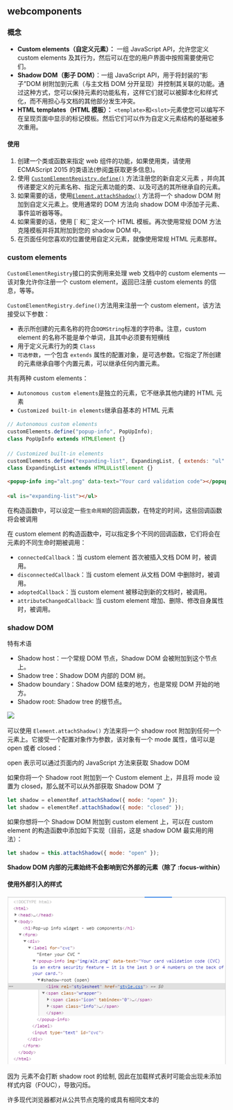 ## webcomponents

### 概念

- **Custom elements（自定义元素）：** 一组 JavaScript API，允许您定义 custom elements 及其行为，然后可以在您的用户界面中按照需要使用它们。
- **Shadow DOM（影子 DOM）**：一组 JavaScript API，用于将封装的“影子”DOM 树附加到元素（与主文档 DOM 分开呈现）并控制其关联的功能。通过这种方式，您可以保持元素的功能私有，这样它们就可以被脚本化和样式化，而不用担心与文档的其他部分发生冲突。
- **HTML templates（HTML 模板）：** `<template>`和`<slot>`元素使您可以编写不在呈现页面中显示的标记模板。然后它们可以作为自定义元素结构的基础被多次重用。

#### 使用

1. 创建一个类或函数来指定 web 组件的功能，如果使用类，请使用 ECMAScript 2015 的类语法(参阅[类](https://developer.mozilla.org/zh-CN/docs/Web/JavaScript/Reference/Classes)获取更多信息)。
2. 使用 [`CustomElementRegistry.define()`](https://developer.mozilla.org/zh-CN/docs/Web/API/CustomElementRegistry/define) 方法注册您的新自定义元素 ，并向其传递要定义的元素名称、指定元素功能的类、以及可选的其所继承自的元素。
3. 如果需要的话，使用[`Element.attachShadow()`](https://developer.mozilla.org/zh-CN/docs/Web/API/Element/attachShadow) 方法将一个 shadow DOM 附加到自定义元素上。使用通常的 DOM 方法向 shadow DOM 中添加子元素、事件监听器等等。
4. 如果需要的话，使用 [` 和[``](https://developer.mozilla.org/zh-CN/docs/Web/HTML/Element/slot) 定义一个 HTML 模板。再次使用常规 DOM 方法克隆模板并将其附加到您的 shadow DOM 中。
5. 在页面任何您喜欢的位置使用自定义元素，就像使用常规 HTML 元素那样。

### custom elements

`CustomElementRegistry`接口的实例用来处理 web 文档中的 custom elements — 该对象允许你注册一个 custom element，返回已注册 custom elements 的信息，等等。

`CustomElementRegistry.define()`方法用来注册一个 custom element，该方法接受以下参数：

- 表示所创建的元素名称的符合`DOMString`标准的字符串。注意，custom element 的名称不能是单个单词，且其中必须要有短横线
- 用于定义元素行为的类 `Class`
- `可选参数`，一个包含 `extends` 属性的配置对象，是可选参数。它指定了所创建的元素继承自哪个内置元素，可以继承任何内置元素。

共有两种 custom elements：

- `Autonomous custom elements`是独立的元素，它不继承其他内建的 HTML 元素
- `Customized built-in elements`继承自基本的 HTML 元素

```js
// Autonomous custom elements
customElements.define("popup-info", PopUpInfo);
class PopUpInfo extends HTMLElement {}

// Customized built-in elements
customElements.define("expanding-list", ExpandingList, { extends: "ul" });
class ExpandingList extends HTMLUListElement {}
```

```html
<popup-info img="alt.png" data-text="Your card validation code"></popup-info>

<ul is="expanding-list"></ul>
```

在构造函数中，可以设定一些`生命周期`的回调函数，在特定的时间，这些回调函数将会被调用

在 custom element 的构造函数中，可以指定多个不同的回调函数，它们将会在元素的不同生命时期被调用：

- `connectedCallback`：当 custom element 首次被插入文档 DOM 时，被调用。
- `disconnectedCallback`：当 custom element 从文档 DOM 中删除时，被调用。
- `adoptedCallback`：当 custom element 被移动到新的文档时，被调用。
- `attributeChangedCallback`: 当 custom element 增加、删除、修改自身属性时，被调用。

### shadow DOM

特有术语

- Shadow host：一个常规 DOM 节点，Shadow DOM 会被附加到这个节点上。
- Shadow tree：Shadow DOM 内部的 DOM 树。
- Shadow boundary：Shadow DOM 结束的地方，也是常规 DOM 开始的地方。
- Shadow root: Shadow tree 的根节点。

![](https://mdn.mozillademos.org/files/15788/shadow-dom.png)

可以使用 `Element.attachShadow()` 方法来将一个 shadow root 附加到任何一个元素上。它接受一个配置对象作为参数，该对象有一个 mode 属性，值可以是 open 或者 closed：

open 表示可以通过页面内的 JavaScript 方法来获取 Shadow DOM

如果你将一个 Shadow root 附加到一个 Custom element 上，并且将 mode 设置为 closed，那么就不可以从外部获取 Shadow DOM 了

```js
let shadow = elementRef.attachShadow({ mode: "open" });
let shadow = elementRef.attachShadow({ mode: "closed" });
```

如果你想将一个 Shadow DOM 附加到 custom element 上，可以在 custom element 的构造函数中添加如下实现（目前，这是 shadow DOM 最实用的用法）：

```js
let shadow = this.attachShadow({ mode: "open" });
```

**Shadow DOM 内部的元素始终不会影响到它外部的元素（除了 :focus-within）**

#### 使用外部引入的样式

![](https://raw.githubusercontent.com/fivge/hexo-pic/master/2020/20200709180351.png)

因为<link> 元素不会打断 shadow root 的绘制, 因此在加载样式表时可能会出现未添加样式内容（FOUC），导致闪烁。

许多现代浏览器都对从公共节点克隆的或具有相同文本的<style> 标签实现了优化，以允许它们共享单个支持样式表，通过这种优化，外部和内部样式的性能表现比较接近。

### HTML templates

`<template>` `<slot>`

<template> 元素及其内容不会在 DOM 中呈现，但仍可使用 JavaScript 去引用它

<slot> 能在单个实例中通过声明式的语法展示不同的文本

### docs

- [Web Components the Right Way](https://github.com/mateusortiz/webcomponents-the-right-way)
- <https://www.webcomponents.org/>
- <https://developer.mozilla.org/zh-CN/docs/Web/Web_Components>
